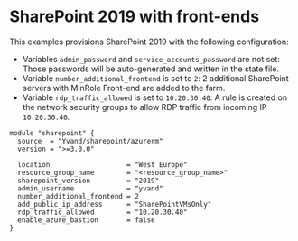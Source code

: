 # SharePoint 2019 with front-ends

This examples provisions SharePoint 2019 with the following configuration:

- Variables `admin_password` and `service_accounts_password` are not set: Those passwords will be auto-generated and written in the state file.
- Variable `number_additional_frontend` is set to `2`: 2 additional SharePoint servers with MinRole Front-end are added to the farm.
- Variable `rdp_traffic_allowed` is set to `10.20.30.40`: A rule is created on the network security groups to allow RDP traffic from incoming IP `10.20.30.40`.

```hcl
module "sharepoint" {
  source  = "Yvand/sharepoint/azurerm"
  version = ">=3.0.0"

  location                   = "West Europe"
  resource_group_name        = "<resource_group_name>"
  sharepoint_version         = "2019"
  admin_username             = "yvand"
  number_additional_frontend = 2
  add_public_ip_address      = "SharePointVMsOnly"
  rdp_traffic_allowed        = "10.20.30.40"
  enable_azure_bastion       = false
}
```

